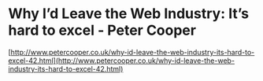 <!--
id: 243101
link: http://tumblr.atmos.org/post/243101/why-id-leave-the-web-industry-its-hard-to-excel
slug: why-id-leave-the-web-industry-its-hard-to-excel
date: Tue Mar 20 2007 20:00:46 GMT-0700 (PDT)
publish: 2007-03-020
tags: 
title: Why I’d Leave the Web Industry: It’s hard to excel - Peter Cooper
-->


Why I’d Leave the Web Industry: It’s hard to excel - Peter Cooper
=================================================================

[http://www.petercooper.co.uk/why-id-leave-the-web-industry-its-hard-to-excel-42.html](http://www.petercooper.co.uk/why-id-leave-the-web-industry-its-hard-to-excel-42.html)

